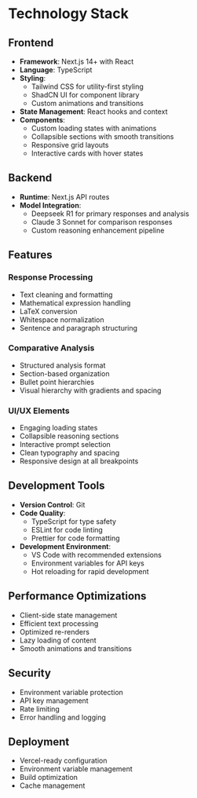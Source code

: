 # Technology Stack

## Frontend
- **Framework**: Next.js 14+ with React
- **Language**: TypeScript
- **Styling**: 
  - Tailwind CSS for utility-first styling
  - ShadCN UI for component library
  - Custom animations and transitions
- **State Management**: React hooks and context
- **Components**:
  - Custom loading states with animations
  - Collapsible sections with smooth transitions
  - Responsive grid layouts
  - Interactive cards with hover states

## Backend
- **Runtime**: Next.js API routes
- **Model Integration**:
  - Deepseek R1 for primary responses and analysis
  - Claude 3 Sonnet for comparison responses
  - Custom reasoning enhancement pipeline

## Features

### Response Processing
- Text cleaning and formatting
- Mathematical expression handling
- LaTeX conversion
- Whitespace normalization
- Sentence and paragraph structuring

### Comparative Analysis
- Structured analysis format
- Section-based organization
- Bullet point hierarchies
- Visual hierarchy with gradients and spacing

### UI/UX Elements
- Engaging loading states
- Collapsible reasoning sections
- Interactive prompt selection
- Clean typography and spacing
- Responsive design at all breakpoints

## Development Tools
- **Version Control**: Git
- **Code Quality**:
  - TypeScript for type safety
  - ESLint for code linting
  - Prettier for code formatting
- **Development Environment**:
  - VS Code with recommended extensions
  - Environment variables for API keys
  - Hot reloading for rapid development

## Performance Optimizations
- Client-side state management
- Efficient text processing
- Optimized re-renders
- Lazy loading of content
- Smooth animations and transitions

## Security
- Environment variable protection
- API key management
- Rate limiting
- Error handling and logging

## Deployment
- Vercel-ready configuration
- Environment variable management
- Build optimization
- Cache management
